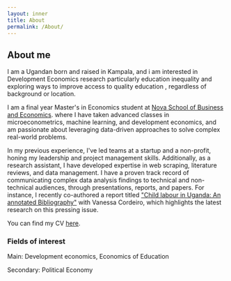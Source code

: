 ```yaml
---
layout: inner
title: About
permalink: /About/
---
```

## About me
I am a Ugandan born and raised in Kampala, and i am interested in Development Economics research particularly education inequality and exploring ways to improve access to quality education , regardless of background or location.
 
I am a final year Master's in Economics student at [Nova School of Business and Economics](https://www.novasbe.unl.pt/en/programs/masters/economics/program). where I have taken advanced classes in microeconometrics, machine learning, and development economics, and am passionate about leveraging data-driven approaches to solve complex real-world problems. 

In my previous experience, I've led teams at a startup and a non-profit, honing my leadership and project management skills. Additionally, as a research assistant, I have developed expertise in web scraping, literature reviews, and data management. I have a proven track record of communicating complex data analysis findings to technical and non-technical audiences, through presentations, reports, and papers. For instance, I recently co-authored a report titled ["Child labour in Uganda: An annotated Bibliography"](jamesahabyona.github.io/Uganda-1.pdf) with Vanessa Cordeiro, which highlights the latest research on this pressing issue.

You can find my CV [here]().

### Fields of interest

Main: Development economics, Economics of Education 

Secondary: Political Economy
